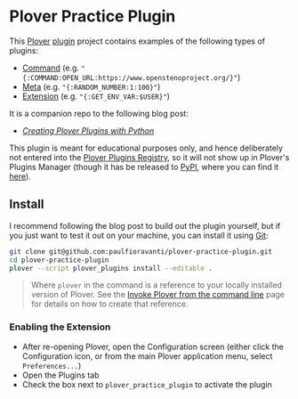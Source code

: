 # Plover Practice Plugin

This [Plover][] [plugin][] project contains examples of the following types of
plugins:

- [Command][] (e.g. `"{:COMMAND:OPEN_URL:https://www.openstenoproject.org/}"`)
- [Meta][] (e.g. `"{:RANDOM_NUMBER:1:100}"`)
- [Extension][] (e.g. `"{:GET_ENV_VAR:$USER}"`)

It is a companion repo to the following blog post:

- _[Creating Plover Plugins with Python][]_

This plugin is meant for educational purposes only, and hence deliberately not
entered into the [Plover Plugins Registry][], so it will not show up in Plover's
Plugins Manager (though it has be released to [PyPI][], where you can find it
[here][PyPI plover-practice-plugin]).

## Install

I recommend following the blog post to build out the plugin yourself, but if you
just want to test it out on your machine, you can install it using [Git][]:

```sh
git clone git@github.com:paulfioravanti/plover-practice-plugin.git
cd plover-practice-plugin
plover --script plover_plugins install --editable .
```

> Where `plover` in the command is a reference to your locally installed version
> of Plover. See the [Invoke Plover from the command line][] page for details on
> how to create that reference.

### Enabling the Extension

- After re-opening Plover, open the Configuration screen (either click the
  Configuration icon, or from the main Plover application menu, select
  `Preferences...`)
- Open the Plugins tab
- Check the box next to `plover_practice_plugin` to activate
  the plugin

[Command]: https://plover.readthedocs.io/en/latest/plugin-dev/commands.html
[Creating Plover Plugins with Python]: https://www.paulfioravanti.com/blog/creating-plover-plugins-python/
[Extension]: https://plover.readthedocs.io/en/latest/plugin-dev/extensions.html
[Git]: https://git-scm.com/
[Invoke Plover from the command line]: https://github.com/openstenoproject/plover/wiki/Invoke-Plover-from-the-command-line
[Meta]: https://plover.readthedocs.io/en/latest/plugin-dev/metas.html
[PyPI]: https://pypi.org/
[PyPI plover-practice-plugin]: https://pypi.org/project/plover-practice-plugin/
[Plover]: https://www.openstenoproject.org/
[Plover Plugins Registry]: https://github.com/openstenoproject/plover_plugins_registry
[plugin]: https://plover.readthedocs.io/en/latest/plugins.html#types-of-plugins

